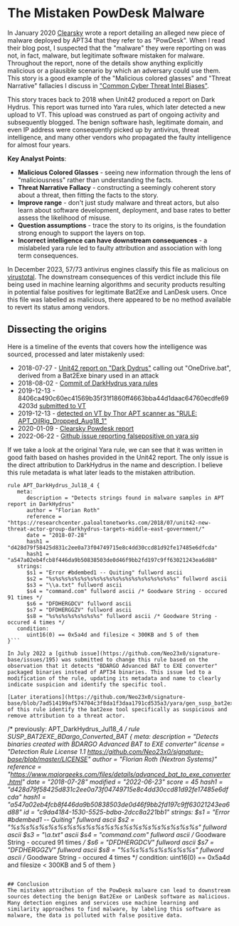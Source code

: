 # The Mistaken PowDesk Malware
In January 2020 [Clearsky](https://www.clearskysec.com/powdesk/) wrote a report detailing an alleged new piece of malware deployed by APT34 that they refer to as "PowDesk". When I read their blog post, I suspected that the "malware" they were reporting on was not, in fact, malware, but legitimate software mistaken for malware. Throughout the report, none of the  details show anything explicitly malicious or a plausible scenario by which an adversary could use them. This story is a good example of the "Malicious colored glasses" and "Threat Narrative" fallacies I discuss in ["Common Cyber Threat Intel Biases"](https://medium.com/@mrichard91/common-cyber-threat-intel-biases-9d6f410f5829).

This story traces back to 2018 when Unit42 produced a report on Dark Hydrus. This report was turned into Yara rules, which later detected a new upload to VT. This upload was construed as part of ongoing activity and subsequently blogged. The benign software hash, legitimate domain, and even IP address were consequently picked up by antivirus, threat intelligence, and many other vendors who propagated the faulty intelligence for almost four years.

**Key Analyst Points**:
* **Malicious Colored Glasses** - seeing new information through the lens of "maliciousness" rather than understanding the facts.
* **Threat Narrative Fallacy** - constructing a seemingly coherent story about a threat, then fitting the facts to the story.
* **Improve range** - don't just study malware and threat actors, but also learn about software development, deployment, and base rates to better assess the likelihood of misuse.
* **Question assumptions** - trace the story to its origins, is the foundation strong enough to support the layers on top.
* **Incorrect intelligence can have downstream consequences** - a mislabeled yara rule led to faulty attribution and association with long term consequences.

In December 2023, 57/73 antivirus engines classify this file as malicious on [virustotal](https://www.virustotal.com/gui/file/8406ca490c60ec41569b35f31f1860ff4663bba44d1daac64760ecdfe694203d). The downstream consequences of this verdict include this file being used in machine learning algorithms and security products resulting in potential false positives for legitimate Bat2Exe and LanDesk users. Once this file was labelled as malicious, there appeared to be no method available to revert its status among vendors.

## Dissecting the origins
Here is a timeline of the events that covers how the intelligence was sourced, processed and later mistakenly used:

- 2018-07-27 - [Unit42 report on "Dark Dydrus"](https://researchcenter.paloaltonetworks.com/2018/07/unit42-new-threat-actor-group-darkhydrus-targets-middle-east-government/) calling out "OneDrive.bat", derived from a Bat2Exe binary used in an attack
- 2018-08-02 - [Commit of DarkHydrus yara rules](https://github.com/Neo23x0/signature-base/commit/1ba9e9f57f48bfd3375d6de36d0f85c4cdde7809)
- 2019-12-13 - 8406ca490c60ec41569b35f31f1860ff4663bba44d1daac64760ecdfe694203d [submitted to VT](https://www.virustotal.com/gui/file/8406ca490c60ec41569b35f31f1860ff4663bba44d1daac64760ecdfe694203d)
- 2019-12-13 - [detected on VT by Thor APT scanner as "RULE: APT_OilRig_Dropped_Aug18_1"](https://www.virustotal.com/gui/file/8406ca490c60ec41569b35f31f1860ff4663bba44d1daac64760ecdfe694203d/community)
- 2020-01-09 - [Clearsky Powdesk report](https://www.clearskysec.com/powdesk/)
- 2022-06-22 - [Github issue reporting falsepositive on yara sig](https://github.com/Neo23x0/signature-base/issues/195)

If we take a look at the original Yara rule, we can see that it was written in good faith based on hashes provided in the Unit42 report. The only issue is the direct attribution to DarkHydrus in the name and description. I believe this rule metadata is what later leads to the mistaken attribution.

```
rule APT_DarkHydrus_Jul18_4 {
   meta:
      description = "Detects strings found in malware samples in APT report in DarkHydrus"
      author = "Florian Roth"
      reference = "https://researchcenter.paloaltonetworks.com/2018/07/unit42-new-threat-actor-group-darkhydrus-targets-middle-east-government/"
      date = "2018-07-28"
      hash1 = "d428d79f58425d831c2ee0a73f04749715e8c4dd30ccd81d92fe17485e6dfcda"
      hash1 = "a547a02eb4fcb8f446da9b50838503de0d46f9bb2fd197c9ff63021243ea6d88"
   strings:
      $s1 = "Error #bdembed1 -- Quiting" fullword ascii
      $s2 = "%s%s%s%s%s%s%s%s%s%s%s%s%s%s%s%s%s%s%s%s" fullword ascii
      $s3 = "\\a.txt" fullword ascii
      $s4 = "command.com" fullword ascii /* Goodware String - occured 91 times */
      $s6 = "DFDHERGDCV" fullword ascii
      $s7 = "DFDHERGGZV" fullword ascii
      $s8 = "%s%s%s%s%s%s%s%s" fullword ascii /* Goodware String - occured 4 times */
   condition:
      uint16(0) == 0x5a4d and filesize < 300KB and 5 of them
}```

In July 2022 a [github issue](https://github.com/Neo23x0/signature-base/issues/195) was submitted to change this rule based on the observation that it detects "BDARGO Advanced BAT to EXE converter" packaged binaries instead of APT34 binaries. This issue led to a modification of the rule, updating its metadata and name to clearly indicate suspicion and identify the specific tool.

[Later iterations](https://github.com/Neo23x0/signature-base/blob/7ad514199af574704c3f8da1f3daa1791cd535a3/yara/gen_susp_bat2exe.yar#L4) of this rule identify the bat2exe tool specifically as suspicious and remove attribution to a threat actor. 

```
/* previously: APT_DarkHydrus_Jul18_4 */
rule SUSP_BAT2EXE_BDargo_Converted_BAT {
   meta:
      description = "Detects binaries created with BDARGO Advanced BAT to EXE converter"
      license = "Detection Rule License 1.1 https://github.com/Neo23x0/signature-base/blob/master/LICENSE"
      author = "Florian Roth (Nextron Systems)"
      reference = "https://www.majorgeeks.com/files/details/advanced_bat_to_exe_converter.html"
      date = "2018-07-28"
      modified = "2022-06-23"
      score = 45
      hash1 = "d428d79f58425d831c2ee0a73f04749715e8c4dd30ccd81d92fe17485e6dfcda"
      hash1 = "a547a02eb4fcb8f446da9b50838503de0d46f9bb2fd197c9ff63021243ea6d88"
      id = "c9da4184-1530-5525-bdba-2dcc8a221bb1"
   strings:
      $s1 = "Error #bdembed1 -- Quiting" fullword ascii
      $s2 = "%s%s%s%s%s%s%s%s%s%s%s%s%s%s%s%s%s%s%s%s" fullword ascii
      $s3 = "\\a.txt" ascii
      $s4 = "command.com" fullword ascii /* Goodware String - occured 91 times */
      $s6 = "DFDHERGDCV" fullword ascii
      $s7 = "DFDHERGGZV" fullword ascii
      $s8 = "%s%s%s%s%s%s%s%s" fullword ascii /* Goodware String - occured 4 times */
   condition:
      uint16(0) == 0x5a4d and filesize < 300KB and 5 of them
}
```

## Conclusion
The mistaken attribution of the PowDesk malware can lead to downstream sources detecting the benign Bat2Exe or LanDesk software as malicious. Many detection engines and services use machine learning and similarity approaches to find malware, by labeling this software as malware, the data is polluted with false positive data.
